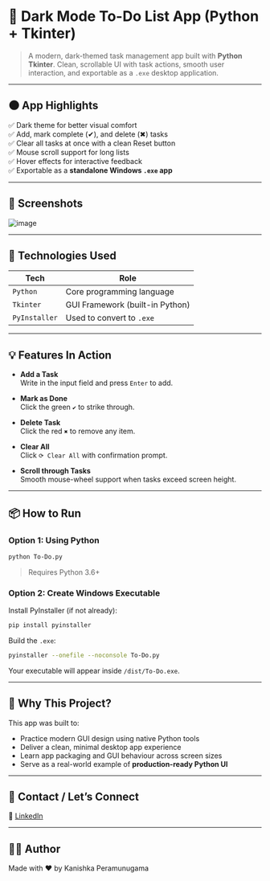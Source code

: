 # 📝 Dark Mode To-Do List App (Python + Tkinter)

> A modern, dark-themed task management app built with **Python Tkinter**. Clean, scrollable UI with task actions, smooth user interaction, and exportable as a `.exe` desktop application.

---

## 🌑 App Highlights

✅ Dark theme for better visual comfort  
✅ Add, mark complete (✔), and delete (✖) tasks  
✅ Clear all tasks at once with a clean Reset button  
✅ Mouse scroll support for long lists  
✅ Hover effects for interactive feedback  
✅ Exportable as a **standalone Windows `.exe` app**  

---

## 📸 Screenshots

![image](https://github.com/user-attachments/assets/5309e52f-a165-4cb7-b719-c20c9fd025a7)


---

## 🚀 Technologies Used

| Tech        | Role                             |
|-------------|----------------------------------|
| `Python`    | Core programming language        |
| `Tkinter`   | GUI Framework (built-in Python)  |
| `PyInstaller` | Used to convert to `.exe`      |

---

## 💡 Features In Action

- **Add a Task**  
  Write in the input field and press `Enter` to add.

- **Mark as Done**  
  Click the green `✔` to strike through.

- **Delete Task**  
  Click the red `✖` to remove any item.

- **Clear All**  
  Click `⟳ Clear All` with confirmation prompt.

- **Scroll through Tasks**  
  Smooth mouse-wheel support when tasks exceed screen height.

---

## 📦 How to Run

### Option 1: Using Python

```bash
python To-Do.py
```

> Requires Python 3.6+

### Option 2: Create Windows Executable

Install PyInstaller (if not already):

```bash
pip install pyinstaller
```

Build the `.exe`:

```bash
pyinstaller --onefile --noconsole To-Do.py
```

Your executable will appear inside `/dist/To-Do.exe`.

---

## 🎯 Why This Project?

This app was built to:

- Practice modern GUI design using native Python tools  
- Deliver a clean, minimal desktop app experience  
- Learn app packaging and GUI behaviour across screen sizes  
- Serve as a real-world example of **production-ready Python UI**

---


## 💬 Contact / Let’s Connect

🔗 [LinkedIn](https://www.linkedin.com/in/kanishka96/)

---

## 👨‍💻 Author

Made with ❤️ by Kanishka Peramunugama
